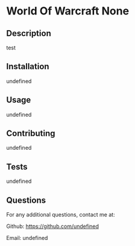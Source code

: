 # World Of Warcraft None

  ## Description                          
  test           
             
  ## Installation
  undefined
             
  ## Usage
  undefined
  
  ## Contributing 
  undefined  
  
  ## Tests 
  undefined
  
  ## Questions
  For any additional questions, contact me at: 
  
 Github: https://github.com/undefined 
  
 Email: undefined